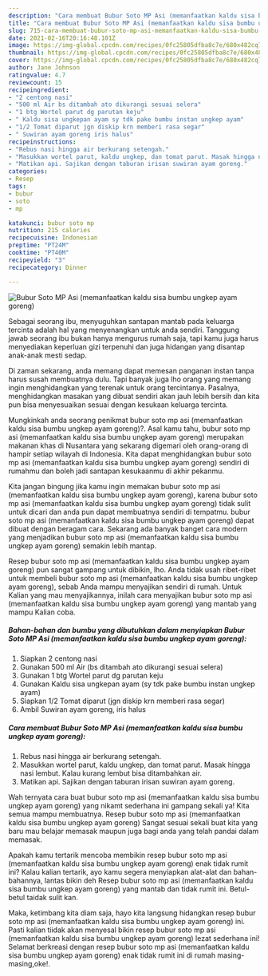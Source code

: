 ```yaml
---
description: "Cara membuat Bubur Soto MP Asi (memanfaatkan kaldu sisa bumbu ungkep ayam goreng) yang enak Untuk Jualan"
title: "Cara membuat Bubur Soto MP Asi (memanfaatkan kaldu sisa bumbu ungkep ayam goreng) yang enak Untuk Jualan"
slug: 715-cara-membuat-bubur-soto-mp-asi-memanfaatkan-kaldu-sisa-bumbu-ungkep-ayam-goreng-yang-enak-untuk-jualan
date: 2021-02-16T20:16:48.101Z
image: https://img-global.cpcdn.com/recipes/0fc25805dfba8c7e/680x482cq70/bubur-soto-mp-asi-memanfaatkan-kaldu-sisa-bumbu-ungkep-ayam-goreng-foto-resep-utama.jpg
thumbnail: https://img-global.cpcdn.com/recipes/0fc25805dfba8c7e/680x482cq70/bubur-soto-mp-asi-memanfaatkan-kaldu-sisa-bumbu-ungkep-ayam-goreng-foto-resep-utama.jpg
cover: https://img-global.cpcdn.com/recipes/0fc25805dfba8c7e/680x482cq70/bubur-soto-mp-asi-memanfaatkan-kaldu-sisa-bumbu-ungkep-ayam-goreng-foto-resep-utama.jpg
author: Jane Johnson
ratingvalue: 4.7
reviewcount: 15
recipeingredient:
- "2 centong nasi"
- "500 ml Air bs ditambah ato dikurangi sesuai selera"
- "1 btg Wortel parut dg parutan keju"
- " Kaldu sisa ungkepan ayam sy tdk pake bumbu instan ungkep ayam"
- "1/2 Tomat diparut jgn diskip krn memberi rasa segar"
- " Suwiran ayam goreng iris halus"
recipeinstructions:
- "Rebus nasi hingga air berkurang setengah."
- "Masukkan wortel parut, kaldu ungkep, dan tomat parut. Masak hingga nasi lembut. Kalau kurang lembut bisa ditambahkan air."
- "Matikan api. Sajikan dengan taburan irisan suwiran ayam goreng."
categories:
- Resep
tags:
- bubur
- soto
- mp

katakunci: bubur soto mp 
nutrition: 215 calories
recipecuisine: Indonesian
preptime: "PT24M"
cooktime: "PT40M"
recipeyield: "3"
recipecategory: Dinner

---
```



![Bubur Soto MP Asi (memanfaatkan kaldu sisa bumbu ungkep ayam goreng)](https://img-global.cpcdn.com/recipes/0fc25805dfba8c7e/680x482cq70/bubur-soto-mp-asi-memanfaatkan-kaldu-sisa-bumbu-ungkep-ayam-goreng-foto-resep-utama.jpg)

Sebagai seorang ibu, menyuguhkan santapan mantab pada keluarga tercinta adalah hal yang menyenangkan untuk anda sendiri. Tanggung jawab seorang ibu bukan hanya mengurus rumah saja, tapi kamu juga harus menyediakan keperluan gizi terpenuhi dan juga hidangan yang disantap anak-anak mesti sedap.

Di zaman  sekarang, anda memang dapat memesan panganan instan tanpa harus susah membuatnya dulu. Tapi banyak juga lho orang yang memang ingin menghidangkan yang terenak untuk orang tercintanya. Pasalnya, menghidangkan masakan yang dibuat sendiri akan jauh lebih bersih dan kita pun bisa menyesuaikan sesuai dengan kesukaan keluarga tercinta. 



Mungkinkah anda seorang penikmat bubur soto mp asi (memanfaatkan kaldu sisa bumbu ungkep ayam goreng)?. Asal kamu tahu, bubur soto mp asi (memanfaatkan kaldu sisa bumbu ungkep ayam goreng) merupakan makanan khas di Nusantara yang sekarang digemari oleh orang-orang di hampir setiap wilayah di Indonesia. Kita dapat menghidangkan bubur soto mp asi (memanfaatkan kaldu sisa bumbu ungkep ayam goreng) sendiri di rumahmu dan boleh jadi santapan kesukaanmu di akhir pekanmu.

Kita jangan bingung jika kamu ingin memakan bubur soto mp asi (memanfaatkan kaldu sisa bumbu ungkep ayam goreng), karena bubur soto mp asi (memanfaatkan kaldu sisa bumbu ungkep ayam goreng) tidak sulit untuk dicari dan anda pun dapat membuatnya sendiri di tempatmu. bubur soto mp asi (memanfaatkan kaldu sisa bumbu ungkep ayam goreng) dapat dibuat dengan beragam cara. Sekarang ada banyak banget cara modern yang menjadikan bubur soto mp asi (memanfaatkan kaldu sisa bumbu ungkep ayam goreng) semakin lebih mantap.

Resep bubur soto mp asi (memanfaatkan kaldu sisa bumbu ungkep ayam goreng) pun sangat gampang untuk dibikin, lho. Anda tidak usah ribet-ribet untuk membeli bubur soto mp asi (memanfaatkan kaldu sisa bumbu ungkep ayam goreng), sebab Anda mampu menyajikan sendiri di rumah. Untuk Kalian yang mau menyajikannya, inilah cara menyajikan bubur soto mp asi (memanfaatkan kaldu sisa bumbu ungkep ayam goreng) yang mantab yang mampu Kalian coba.

<!--inarticleads1-->

##### Bahan-bahan dan bumbu yang dibutuhkan dalam menyiapkan Bubur Soto MP Asi (memanfaatkan kaldu sisa bumbu ungkep ayam goreng):

1. Siapkan 2 centong nasi
1. Gunakan 500 ml Air (bs ditambah ato dikurangi sesuai selera)
1. Gunakan 1 btg Wortel parut dg parutan keju
1. Gunakan  Kaldu sisa ungkepan ayam (sy tdk pake bumbu instan ungkep ayam)
1. Siapkan 1/2 Tomat diparut (jgn diskip krn memberi rasa segar)
1. Ambil  Suwiran ayam goreng, iris halus




<!--inarticleads2-->

##### Cara membuat Bubur Soto MP Asi (memanfaatkan kaldu sisa bumbu ungkep ayam goreng):

1. Rebus nasi hingga air berkurang setengah.
1. Masukkan wortel parut, kaldu ungkep, dan tomat parut. Masak hingga nasi lembut. Kalau kurang lembut bisa ditambahkan air.
1. Matikan api. Sajikan dengan taburan irisan suwiran ayam goreng.




Wah ternyata cara buat bubur soto mp asi (memanfaatkan kaldu sisa bumbu ungkep ayam goreng) yang nikamt sederhana ini gampang sekali ya! Kita semua mampu membuatnya. Resep bubur soto mp asi (memanfaatkan kaldu sisa bumbu ungkep ayam goreng) Sangat sesuai sekali buat kita yang baru mau belajar memasak maupun juga bagi anda yang telah pandai dalam memasak.

Apakah kamu tertarik mencoba membikin resep bubur soto mp asi (memanfaatkan kaldu sisa bumbu ungkep ayam goreng) enak tidak rumit ini? Kalau kalian tertarik, ayo kamu segera menyiapkan alat-alat dan bahan-bahannya, lantas bikin deh Resep bubur soto mp asi (memanfaatkan kaldu sisa bumbu ungkep ayam goreng) yang mantab dan tidak rumit ini. Betul-betul taidak sulit kan. 

Maka, ketimbang kita diam saja, hayo kita langsung hidangkan resep bubur soto mp asi (memanfaatkan kaldu sisa bumbu ungkep ayam goreng) ini. Pasti kalian tiidak akan menyesal bikin resep bubur soto mp asi (memanfaatkan kaldu sisa bumbu ungkep ayam goreng) lezat sederhana ini! Selamat berkreasi dengan resep bubur soto mp asi (memanfaatkan kaldu sisa bumbu ungkep ayam goreng) enak tidak rumit ini di rumah masing-masing,oke!.

